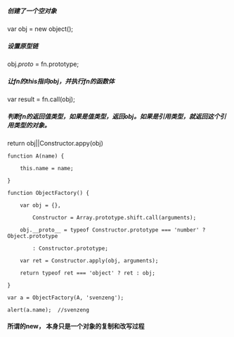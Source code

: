 ##### 创建了一个空对象
var obj = new object();
##### 设置原型链
obj._proto_ = fn.prototype;
##### 让fn的this指向obj，并执行fn的函数体
var result = fn.call(obj);
##### 判断fn的返回值类型，如果是值类型，返回obj。如果是引用类型，就返回这个引用类型的对象。
return obj||Constructor.appy(obj)
```
function A(name) {

    this.name = name;

}

function ObjectFactory() {

    var obj = {},

        Constructor = Array.prototype.shift.call(arguments);

    obj.__proto__ = typeof Constructor.prototype === 'number' ? Object.prototype

        : Constructor.prototype;

    var ret = Constructor.apply(obj, arguments);

    return typeof ret === 'object' ? ret : obj;

}

var a = ObjectFactory(A, 'svenzeng');

alert(a.name);  //svenzeng

```
#### 所谓的new， 本身只是一个对象的复制和改写过程
